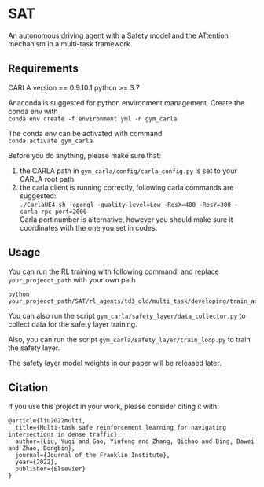 # SAT
An autonomous driving agent with a Safety model and the ATtention mechanism in a multi-task framework.

## Requirements

CARLA version == 0.9.10.1
python >= 3.7

Anaconda is suggested for python environment management. 
Create the conda env with  
`conda env create -f environment.yml -n gym_carla`

The conda env can be activated with command  
`conda activate gym_carla`

Before you do anything, please make sure that:

1. the CARLA path in `gym_carla/config/carla_config.py` is set to your CARLA root path
2. the carla client is running correctly,
following carla commands are suggested:  
`./CarlaUE4.sh -opengl -quality-level=Low -ResX=400 -ResY=300 -carla-rpc-port=2000`  
Carla port number is alternative, however you should make sure it coordinates with the one you set in codes.

## Usage

You can run the RL training with following command, and replace `your_projecct_path` with your own path  
```
python your_projecct_path/SAT/rl_agents/td3_old/multi_task/developing/train_ablation.py
```

You can also run the script
`gym_carla/safety_layer/data_collector.py`
to collect data for the safety layer training.

Also, you can run the script
`gym_carla/safety_layer/train_loop.py`
to train the safety layer.

The safety layer model weights in our paper will be released later.

## Citation

If you use this project in your work, please consider citing it with:
```
@article{liu2022multi,
  title={Multi-task safe reinforcement learning for navigating intersections in dense traffic},
  author={Liu, Yuqi and Gao, Yinfeng and Zhang, Qichao and Ding, Dawei and Zhao, Dongbin},
  journal={Journal of the Franklin Institute},
  year={2022},
  publisher={Elsevier}
}
```

